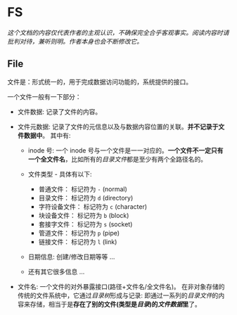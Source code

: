 # FS

*这个文档的内容仅代表作者的主观认识，不确保完全合乎客观事实。阅读内容时请批判对待，兼听则明。作者本身也会不断修改它。*

## File

文件是：形式统一的，用于完成数据访问功能的，系统提供的接口。

一个文件一般有一下部分：

- 文件数据: 记录了文件的内容。
- 文件元数据: 记录了文件的元信息以及与数据内容位置的关联。**并不记录于文件数据中**。
  其中有:
  
  - inode 号: 一个 inode 号与一个文件是一一对应的。**一个文件不一定只有一个全文件名**，比如所有的*目录文件*都是至少有两个全路径名的。
  - 文件类型 - 具体有以下:
  
    - 普通文件： 标记符为 `-` (normal)
    - 目录文件： 标记符为 `d` (directory)
    - 字符设备文件： 标记符为 `c` (character)
    - 块设备文件： 标记符为 `b` (block)
    - 套接字文件： 标记符为 `s` (socket)
    - 管道文件： 标记符为 `p` (pipe)
    - 链接文件： 标记符为 `l` (link)
    
  - 日期信息: 创建/修改日期等等 ...
  - 还有其它很多信息 ...
  
- 文件名: 一个文件的对外暴露接口(路径+文件名/全文件名)。
  在非对象存储的传统的文件系统中，它通过*目录树*形成与记录: 即通过一系列的*目录文件*的内容来存储，相当于是**存在了别的文件(类型是*目录*)的*文件数据*里**了。

